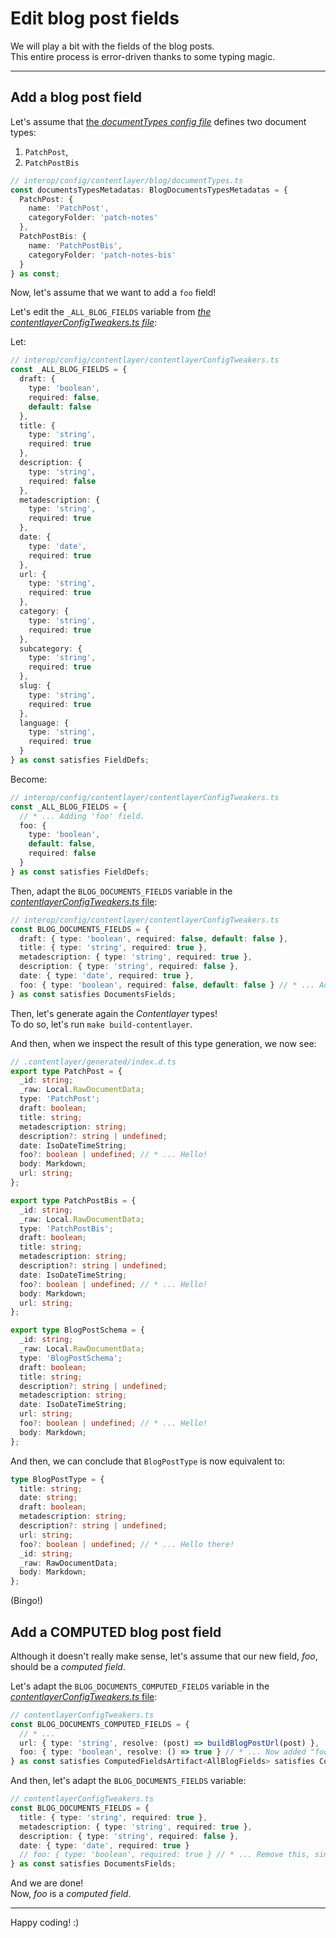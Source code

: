 # Edit blog post fields

We will play a bit with the fields of the blog posts.  
This entire process is error-driven thanks to some typing magic.

---

## Add a blog post field

Let's assume that [the _documentTypes config file_](/interop/config/contentlayer/blog/documentTypes.ts) defines two document types:

1. `PatchPost`,
2. `PatchPostBis`

```ts
// interop/config/contentlayer/blog/documentTypes.ts
const documentsTypesMetadatas: BlogDocumentsTypesMetadatas = {
  PatchPost: {
    name: 'PatchPost',
    categoryFolder: 'patch-notes'
  },
  PatchPostBis: {
    name: 'PatchPostBis',
    categoryFolder: 'patch-notes-bis'
  }
} as const;
```

Now, let's assume that we want to add a `foo` field!

Let's edit the `_ALL_BLOG_FIELDS` variable from
[_the contentlayerConfigTweakers.ts file_](/interop/config/contentlayer/contentlayerConfigTweakers.ts):

Let:

```ts
// interop/config/contentlayer/contentlayerConfigTweakers.ts
const _ALL_BLOG_FIELDS = {
  draft: {
    type: 'boolean',
    required: false,
    default: false
  },
  title: {
    type: 'string',
    required: true
  },
  description: {
    type: 'string',
    required: false
  },
  metadescription: {
    type: 'string',
    required: true
  },
  date: {
    type: 'date',
    required: true
  },
  url: {
    type: 'string',
    required: true
  },
  category: {
    type: 'string',
    required: true
  },
  subcategory: {
    type: 'string',
    required: true
  },
  slug: {
    type: 'string',
    required: true
  },
  language: {
    type: 'string',
    required: true
  }
} as const satisfies FieldDefs;
```

Become:

```ts
// interop/config/contentlayer/contentlayerConfigTweakers.ts
const _ALL_BLOG_FIELDS = {
  // * ... Adding 'foo' field.
  foo: {
    type: 'boolean',
    default: false,
    required: false
  }
} as const satisfies FieldDefs;
```

Then, adapt the `BLOG_DOCUMENTS_FIELDS` variable in the
[_contentlayerConfigTweakers.ts_ file](/interop/config/contentlayer/contentlayerConfigTweakers.ts):

```ts
// interop/config/contentlayer/contentlayerConfigTweakers.ts
const BLOG_DOCUMENTS_FIELDS = {
  draft: { type: 'boolean', required: false, default: false },
  title: { type: 'string', required: true },
  metadescription: { type: 'string', required: true },
  description: { type: 'string', required: false },
  date: { type: 'date', required: true },
  foo: { type: 'boolean', required: false, default: false } // * ... Added 'foo' field here too.
} as const satisfies DocumentsFields;
```

Then, let's generate again the _Contentlayer_ types!  
To do so, let's run `make build-contentlayer`.

And then, when we inspect the result of this type generation, we now see:

```ts
// .contentlayer/generated/index.d.ts
export type PatchPost = {
  _id: string;
  _raw: Local.RawDocumentData;
  type: 'PatchPost';
  draft: boolean;
  title: string;
  metadescription: string;
  description?: string | undefined;
  date: IsoDateTimeString;
  foo?: boolean | undefined; // * ... Hello!
  body: Markdown;
  url: string;
};

export type PatchPostBis = {
  _id: string;
  _raw: Local.RawDocumentData;
  type: 'PatchPostBis';
  draft: boolean;
  title: string;
  metadescription: string;
  description?: string | undefined;
  date: IsoDateTimeString;
  foo?: boolean | undefined; // * ... Hello!
  body: Markdown;
  url: string;
};

export type BlogPostSchema = {
  _id: string;
  _raw: Local.RawDocumentData;
  type: 'BlogPostSchema';
  draft: boolean;
  title: string;
  description?: string | undefined;
  metadescription: string;
  date: IsoDateTimeString;
  url: string;
  foo?: boolean | undefined; // * ... Hello!
  body: Markdown;
};
```

And then, we can conclude that `BlogPostType` is now equivalent to:

```ts
type BlogPostType = {
  title: string;
  date: string;
  draft: boolean;
  metadescription: string;
  description?: string | undefined;
  url: string;
  foo?: boolean | undefined; // * ... Hello there!
  _id: string;
  _raw: RawDocumentData;
  body: Markdown;
};
```

(Bingo!)

## Add a COMPUTED blog post field

Although it doesn't really make sense, let's assume that our new field, _foo_, should be a _computed field_.

Let's adapt the `BLOG_DOCUMENTS_COMPUTED_FIELDS` variable in the
[_contentlayerConfigTweakers.ts_ file](/interop/config/contentlayer/contentlayerConfigTweakers.ts):

```ts
// contentlayerConfigTweakers.ts
const BLOG_DOCUMENTS_COMPUTED_FIELDS = {
  // * ...
  url: { type: 'string', resolve: (post) => buildBlogPostUrl(post) },
  foo: { type: 'boolean', resolve: () => true } // * ... Now added "foo" here, with a dummy computation function, just for the example
} as const satisfies ComputedFieldsArtifact<AllBlogFields> satisfies ComputedFields;
```

And then, let's adapt the `BLOG_DOCUMENTS_FIELDS` variable:

```ts
// contentlayerConfigTweakers.ts
const BLOG_DOCUMENTS_FIELDS = {
  title: { type: 'string', required: true },
  metadescription: { type: 'string', required: true },
  description: { type: 'string', required: false },
  date: { type: 'date', required: true }
  // foo: { type: 'boolean', required: true } // * ... Remove this, since it is now a computed field, and not "just" a field.
} as const satisfies DocumentsFields;
```

And we are done!  
Now, _foo_ is a _computed field_.

---

Happy coding! :)
